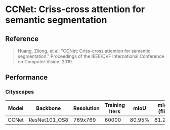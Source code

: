 # CCNet: Criss-cross attention for semantic segmentation

## Reference

> Huang, Zilong, et al. "CCNet: Criss-cross attention for semantic segmentation." Proceedings of the IEEE/CVF International Conference on Computer Vision. 2019.

## Performance

### Cityscapes

| Model | Backbone | Resolution | Training Iters | mIoU | mIoU (flip) | mIoU (ms+flip) | Links |
|-|-|-|-|-|-|-|-|
|CCNet|ResNet101_OS8|769x769|60000|80.95%|81.23%|81.32%|[model](https://bj.bcebos.com/paddleseg/dygraph/cityscapes/ccnet_resnet101_os8_cityscapes_769x769_60k/model.pdparams)\|[log](https://bj.bcebos.com/paddleseg/dygraph/cityscapes/ccnet_resnet101_os8_cityscapes_769x769_60k/train.log)\|[vdl](https://paddlepaddle.org.cn/paddle/visualdl/service/app?id=6828616e27a1e15f1442beb3b4834048)|
